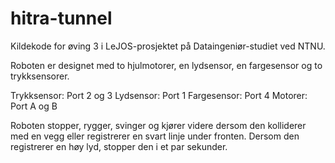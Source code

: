 # hitra-tunnel
Kildekode for øving 3 i LeJOS-prosjektet på Dataingeniør-studiet ved NTNU.

Roboten er designet med to hjulmotorer, en lydsensor, en fargesensor og to trykksensorer.

Trykksensor: Port 2 og 3
Lydsensor: Port 1
Fargesensor: Port 4
Motorer: Port A og B

Roboten stopper, rygger, svinger og kjører videre dersom den kolliderer med en vegg eller registrerer en svart linje under fronten. Dersom den registrerer en høy lyd, stopper den i et par sekunder.
